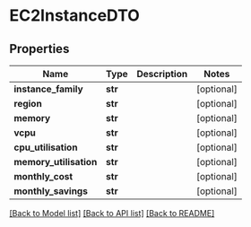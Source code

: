 # EC2InstanceDTO

## Properties
Name | Type | Description | Notes
------------ | ------------- | ------------- | -------------
**instance_family** | **str** |  | [optional] 
**region** | **str** |  | [optional] 
**memory** | **str** |  | [optional] 
**vcpu** | **str** |  | [optional] 
**cpu_utilisation** | **str** |  | [optional] 
**memory_utilisation** | **str** |  | [optional] 
**monthly_cost** | **str** |  | [optional] 
**monthly_savings** | **str** |  | [optional] 

[[Back to Model list]](../README.md#documentation-for-models) [[Back to API list]](../README.md#documentation-for-api-endpoints) [[Back to README]](../README.md)

